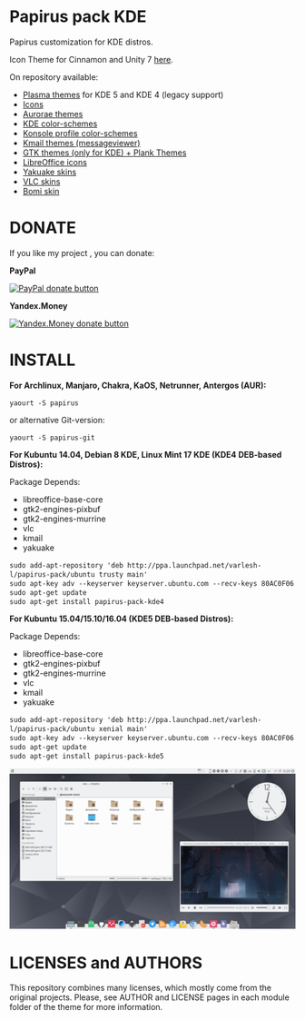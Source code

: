 # Papirus pack KDE
Papirus customization for KDE distros.

Icon Theme for Cinnamon and Unity 7 [here](https://github.com/varlesh/papirus-gtk-icon-theme).

On repository available:
* [Plasma themes](https://github.com/varlesh/papirus-pack-kde/tree/master/plasma-themes) for KDE 5 and KDE 4 (legacy support)
* [Icons](https://github.com/varlesh/papirus-pack-kde/tree/master/icons)
* [Aurorae themes](https://github.com/varlesh/papirus-pack-kde/tree/master/aurorae-themes)
* [KDE color-schemes](https://github.com/varlesh/papirus-pack-kde/tree/master/color-schemes)
* [Konsole profile color-schemes](https://github.com/varlesh/papirus-pack-kde/tree/master/konsole-colorschemes)
* [Kmail themes (messageviewer)](https://github.com/varlesh/papirus-pack-kde/tree/master/kmail-theme)
* [GTK themes (only for KDE) + Plank Themes](https://github.com/varlesh/papirus-pack-kde/tree/master/gtk-themes)
* [LibreOffice icons](https://github.com/varlesh/papirus-pack-kde/tree/master/libreoffice-icons)
* [Yakuake skins](https://github.com/varlesh/papirus-pack-kde/tree/master/yakuake-skins)
* [VLC skins](https://github.com/varlesh/papirus-pack-kde/tree/master/vlc-skins)
* [Bomi skin](https://github.com/varlesh/papirus-pack-kde/tree/master/bomi-skin)

# DONATE
If you like my project , you can donate:

**PayPal**

<span class="paypal"><a href="https://www.paypal.me/varlesh" title="Donate to this project using Paypal"><img src="https://www.paypalobjects.com/en_US/i/btn/btn_donateCC_LG.gif" alt="PayPal donate button" /></a></span>

**Yandex.Money**

<span class="Yandex.Money"><a href="http://yasobe.ru/na/varlesh#form_submit" title="Donate to this project using Yandex.Money"><img src="https://money.yandex.ru/img/ym_logo.gif" alt="Yandex.Money donate button" /></a></span>

# INSTALL
**For Archlinux, Manjaro, Chakra, KaOS, Netrunner, Antergos (AUR):**
```
yaourt -S papirus
```
or alternative Git-version:
```
yaourt -S papirus-git
```
**For Kubuntu 14.04, Debian 8 KDE, Linux Mint 17 KDE (KDE4 DEB-based Distros):**

Package Depends:
- libreoffice-base-core
- gtk2-engines-pixbuf
- gtk2-engines-murrine
- vlc
- kmail
- yakuake
```
sudo add-apt-repository 'deb http://ppa.launchpad.net/varlesh-l/papirus-pack/ubuntu trusty main'
sudo apt-key adv --keyserver keyserver.ubuntu.com --recv-keys 80AC0F06
sudo apt-get update
sudo apt-get install papirus-pack-kde4
```
**For Kubuntu 15.04/15.10/16.04 (KDE5 DEB-based Distros):**

Package Depends:
- libreoffice-base-core
- gtk2-engines-pixbuf
- gtk2-engines-murrine
- vlc
- kmail
- yakuake
```
sudo add-apt-repository 'deb http://ppa.launchpad.net/varlesh-l/papirus-pack/ubuntu xenial main'
sudo apt-key adv --keyserver keyserver.ubuntu.com --recv-keys 80AC0F06
sudo apt-get update
sudo apt-get install papirus-pack-kde5
```

![Screenshot papirus-pack](papirus-pack-preview.png)

# LICENSES and AUTHORS
This repository combines many licenses, which mostly come from the original projects. Please, see AUTHOR and LICENSE pages in each module folder of the theme for more information.